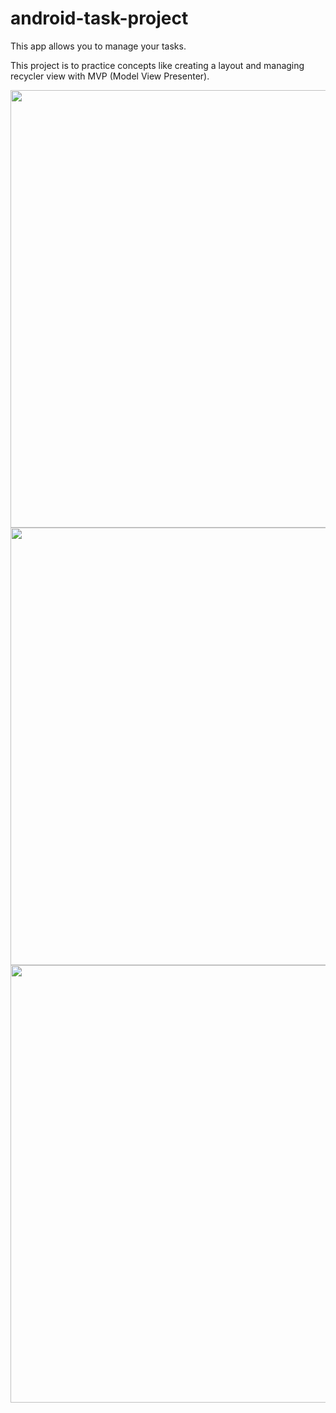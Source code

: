 # android-task-project

This app allows you to manage your tasks.

This project is to practice concepts like creating a layout and managing recycler view with MVP (Model View Presenter).



  <img height="700px" src="https://user-images.githubusercontent.com/86477169/169659147-18657a0b-8b00-4c10-95c3-628c1f8f6595.jpg">
  <img height="700px" align="right" src="https://user-images.githubusercontent.com/86477169/169659326-b714fad9-4183-402a-9ffe-129718999d3f.jpg">
  <img height="700px" align="right" src="https://user-images.githubusercontent.com/86477169/169659219-5b6d572d-b03d-4985-8fdf-9684305dfca5.jpg">


